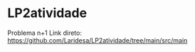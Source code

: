 # LP2atividade
Problema n+1
Link direto: https://github.com/Laridesa/LP2atividade/tree/main/src/main
